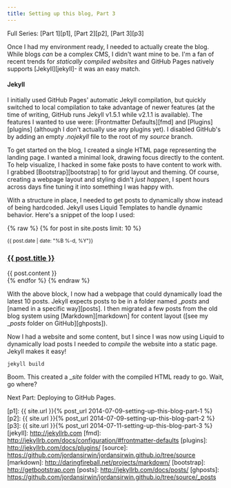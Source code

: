 ```yaml
---
title: Setting up this blog, Part 3
---
```


Full Series: [Part 1][p1], [Part 2][p2], [Part 3][p3]

Once I had my environment ready, I needed to actually create the blog. While blogs _can_ be a complex CMS, I didn't want mine to be. I'm a fan of recent trends for _statically compiled websites_ and GitHub Pages natively supports [Jekyll][jekyll]- it was an easy match.

#### Jekyll ####

I initially used GitHub Pages' automatic Jekyll compilation, but quickly switched to local compilation to take advantage of newer features (at the time of writing, GitHub runs Jekyll v1.5.1 while v2.1.1 is available). The features I wanted to use were: [Frontmatter Defaults][fmd] and [Plugins][plugins] (although I don't actually use any plugins yet). I disabled GitHub's by adding an empty _.nojekyll_ file to the root of my _source_ branch. 

To get started on the blog, I created a single HTML page representing the landing page. I wanted a minimal look, drawing focus directly to the content. To help visualize, I hacked in some fake posts to have content to work with. I grabbed [Bootstrap][bootstrap] to for grid layout and theming. Of course, creating a webpage layout and styling didn't _just happen_, I spent hours across days fine tuning it into something I was happy with.

With a structure in place, I needed to get posts to dynamically show instead of being hardcoded. Jekyll uses Liquid Templates to handle dynamic behavior. Here's a snippet of the loop I used:

{% raw %}
    {% for post in site.posts limit: 10 %}
    <div class="post well">
      <small>{{ post.date | date: "%B %-d, %Y"}}</small>
      <h3><a href="{{ post.url }}">{{ post.title }}</a></h3>
      {{ post.content }}
    </div>
    {% endfor %}
{% endraw %}

With the above block, I now had a webpage that could dynamically load the latest 10 posts. Jekyll expects posts to be in a folder named __posts_ and [named in a specific way][posts]. I then migrated a few posts from the old blog system using [Markdown][markdown] for content layout ([see my __posts_ folder on GitHub][ghposts]).

Now I had a website and some content, but I since I was now using Liquid to dynamically load posts I needed to _compile_ the website into a static page. Jekyll makes it easy!

    jekyll build

Boom. This created a __site_ folder with the compiled HTML ready to go. Wait, go where?

Next Part: Deploying to GitHub Pages.


[p1]: {{ site.url }}{% post_url 2014-07-09-setting-up-this-blog-part-1 %}
[p2]: {{ site.url }}{% post_url 2014-07-09-setting-up-this-blog-part-2 %}
[p3]: {{ site.url }}{% post_url 2014-07-11-setting-up-this-blog-part-3 %}
[jekyll]: http://jekyllrb.com
[fmd]: http://jekyllrb.com/docs/configuration/#frontmatter-defaults
[plugins]: http://jekyllrb.com/docs/plugins/
[source]: https://github.com/jordansirwin/jordansirwin.github.io/tree/source
[markdown]: http://daringfireball.net/projects/markdown/
[bootstrap]: http://getbootstrap.com
[posts]: http://jekyllrb.com/docs/posts/
[ghposts]: https://github.com/jordansirwin/jordansirwin.github.io/tree/source/_posts